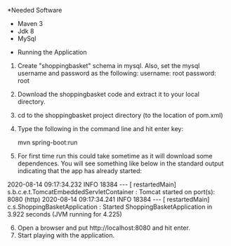 *Needed Software

- Maven 3
- Jdk 8
- MySql

* Running the Application

1. Create "shoppingbasket" schema in mysql. Also, set the mysql username and password as the following:
       username: root
       password: root
2. Download the shoppingbasket code and extract it to your local directory.

3. cd to the shoppingbasket project directory (to the location of pom.xml)
4. Type the following in the command line and hit enter key: 
  
   mvn spring-boot:run

5. For first time run this could take sometime as it will download some dependences. You will see something like below in the standard output indicating that the app has already started:

2020-08-14 09:17:34.232  INFO 18384 --- [  restartedMain] s.b.c.e.t.TomcatEmbeddedServletContainer : Tomcat started on port(s): 8080 (http)
2020-08-14 09:17:34.241  INFO 18384 --- [  restartedMain] c.s.ShoppingBasketApplication            : Started ShoppingBasketApplication in 3.922 seconds (JVM running for 4.225)


6. Open a browser and put http://localhost:8080 and hit enter.
7. Start playing with the application.

